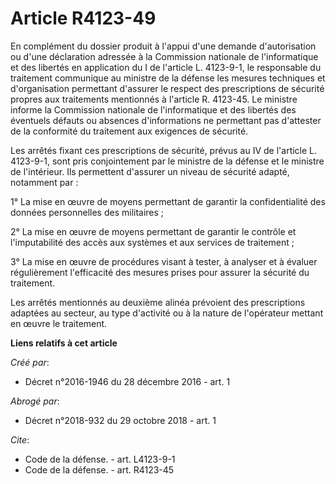 # Article R4123-49

En complément du dossier produit à l'appui d'une demande d'autorisation ou d'une déclaration adressée à la Commission
nationale de l'informatique et des libertés en application du I de l'article L. 4123-9-1, le responsable du traitement
communique au ministre de la défense les mesures techniques et d'organisation permettant d'assurer le respect des
prescriptions de sécurité propres aux traitements mentionnés à l'article R. 4123-45. Le ministre informe la Commission
nationale de l'informatique et des libertés des éventuels défauts ou absences d'informations ne permettant pas d'attester de
la conformité du traitement aux exigences de sécurité. 

Les arrêtés fixant ces prescriptions de sécurité, prévus au IV de l'article L. 4123-9-1, sont pris conjointement par le
ministre de la défense et le ministre de l'intérieur. Ils permettent d'assurer un niveau de sécurité adapté, notamment par : 

1° La mise en œuvre de moyens permettant de garantir la confidentialité des données personnelles des militaires ; 

2° La mise en œuvre de moyens permettant de garantir le contrôle et l'imputabilité des accès aux systèmes et aux services de
traitement ; 

3° La mise en œuvre de procédures visant à tester, à analyser et à évaluer régulièrement l'efficacité des mesures prises pour
assurer la sécurité du traitement. 

Les arrêtés mentionnés au deuxième alinéa prévoient des prescriptions adaptées au secteur, au type d'activité ou à la nature
de l'opérateur mettant en œuvre le traitement.

**Liens relatifs à cet article**

_Créé par_:

  - Décret n°2016-1946 du 28 décembre 2016 - art. 1

_Abrogé par_:

  - Décret n°2018-932 du 29 octobre 2018 - art. 1

_Cite_:

  - Code de la défense. - art. L4123-9-1
  - Code de la défense. - art. R4123-45
